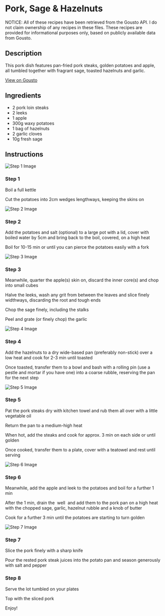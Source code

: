 # Pork, Sage & Hazelnuts 

NOTICE: All of these recipes have been retrieved from the Gousto API. I do not claim ownership of any recipes in these files. These recipes are provided for informational purposes only, based on publicly available data from Gousto.

## Description

This pork dish features pan-fried pork steaks, golden potatoes and apple, all tumbled together with fragrant sage, toasted hazelnuts and garlic.

[View on Gousto](https://www.gousto.co.uk/recipes/cookbook/pork-sage-hazelnuts)

## Ingredients

- 2 pork loin steaks
- 2 leeks
- 1 apple 
- 300g waxy potatoes
- 1 bag of hazelnuts
- 2 garlic cloves
- 10g fresh sage

## Instructions

![Step 1 Image](https://production-media.gousto.co.uk/cms/recipe-step-image/464.-step-1-x200.jpg)

### Step 1

Boil a full kettle


Cut the potatoes into 2cm wedges lengthways, keeping the skins on

![Step 2 Image](https://production-media.gousto.co.uk/cms/recipe-step-image/464.-step-2-x200.jpg)

### Step 2

Add the potatoes and salt (optional) to a large pot with a lid, cover with boiled water by 5cm and bring back to the boil, covered, on a high heat


Boil for 10-15 min or until you can pierce the potatoes easily with a fork

![Step 3 Image](https://production-media.gousto.co.uk/cms/recipe-step-image/464.-step-3-x200.jpg)

### Step 3

Meanwhile, quarter the apple<span class="text-danger">(s)</span> skin on, discard the inner core<span class="text-danger">(s)</span> and chop into small cubes


Halve the leeks, wash any grit from between the leaves and slice finely widthways, discarding the root and tough ends


Chop the sage finely, including the stalks


Peel and grate (or finely chop) the garlic

![Step 4 Image](https://production-media.gousto.co.uk/cms/recipe-step-image/464.-step-4-x200.jpg)

### Step 4

Add the hazelnuts to a dry wide-based pan (preferably non-stick) over a low heat and cook for 2-3 min until toasted


Once toasted, transfer them to a bowl and bash with a rolling pin (use a pestle and mortar if you have one) into a coarse rubble, reserving the pan for the next step

![Step 5 Image](https://production-media.gousto.co.uk/cms/recipe-step-image/464.-step-5-x200.jpg)

### Step 5

Pat the pork steaks dry with kitchen towel and rub them all over with a little vegetable oil


Return the pan to a medium-high heat


When hot, add the steaks and cook for approx. 3 min on each side or until golden


Once cooked, transfer them to a plate, cover with a teatowel and rest until serving

![Step 6 Image](https://production-media.gousto.co.uk/cms/recipe-step-image/464.-step-6-x200.jpg)

### Step 6

Meanwhile, add the apple and leek to the potatoes and boil for a further 1 min


After the 1 min, drain the &nbsp;well &nbsp;and add them to the pork pan on a high heat with the chopped sage, garlic, hazelnut rubble and a knob of butter


Cook for a further 3 min until the potatoes are starting to turn golden

![Step 7 Image](https://production-media.gousto.co.uk/cms/recipe-step-image/464.-step-7-x200.jpg)

### Step 7

Slice the pork finely with a sharp knife


Pour the rested pork steak juices into the potato pan and season generously with salt and pepper

### Step 8

Serve the lot tumbled on your plates


Top with the sliced pork


Enjoy!

